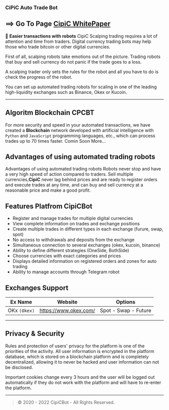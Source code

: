 
### CiPiC Auto Trade Bot

## ==> Go To Page [CipiC WhitePaper](https://cipicbot.github.io/about/)

💸 **Easier transactions with robots** CipiC
Scalping trading requires a lot of attention and time from traders. Digital currency trading bots may help those who trade bitcoin or other digital currencies.

First of all, scalping robots take emotions out of the picture. Trading robots that buy and sell currency do not panic if the trade goes to a loss.

A scalping trader only sets the rules for the robot and all you have to do is check the progress of the robot.

You can set up automated trading robots for scaling in one of the leading high-liquidity exchanges such as Binance, Okex or Kucoin.

------------

## Algoritm Blockchain CPCBT

For more security and speed in your automated transactions, we have created a **Blockchain** network developed with artificial intelligence with `Python` and `JavaScript` programming languages, etc., which can process trades up to 70 times faster.
Comin Soon More...

## Advantages of using automated trading robots

Advantages of using automated trading robots Robots never stop and have a very high speed of action compared to traders. Sell multiple currencies,**CipiC** never lag behind prices and are ready to register orders and execute trades at any time, and can buy and sell currency at a reasonable price and make a good profit.

## Features Platfrom CipiCBot

- Register and manage trades for multiple digital currencies
- View complete information on trades and exchange positions
- Create multiple trades in different types in each exchange (furure, swap, spot)
- No access to withdrawals and deposits from the exchange
- Simultaneous connection to several exchanges (okex, kucoin, binance)
- Ability to define different strategies (OneSide, BothSide)
- Choose currencies with exact categories and prices
- Displays detailed information on registered orders and zones for auto trading
- Ability to manage accounts through Telegram robot

## Exchanges Support

| Ex Name | Website | Options |
| :------------: | :------------: | :------------: |
| OKx `(Okex)`  | <https://www.okex.com/>  | Spot - Swap - Future  |

------------

## Privacy & Security

Rules and protection of users' privacy for the platform is one of the priorities of the activity. All user information is encrypted in the platform database, which is stored on a blockchain platform and is completely decentralized, allowing it to never be hacked and user information can not be disclosed.

Important cookies change every 3 hours and the user will be logged out automatically if they do not work with the platform and will have to re-enter the platform.

---
> © 2020 - 2022 CipiCBot - All Rights Reserved.
